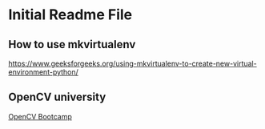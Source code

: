 # Initial Readme File
## How to use mkvirtualenv
https://www.geeksforgeeks.org/using-mkvirtualenv-to-create-new-virtual-environment-python/

## OpenCV university
[OpenCV Bootcamp](https://courses.opencv.org/courses/course-v1:OpenCV+Bootcamp+CV0/course/)
